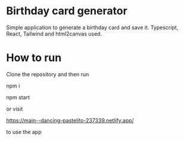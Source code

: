 # Birthday card generator
Simple application to generate a birthday card and save it.
Typescript, React, Tailwind and html2canvas used.

# How to run
Clone the repository and then run

npm i

npm start

or visit

https://main--dancing-pastelito-237339.netlify.app/

to use the app
